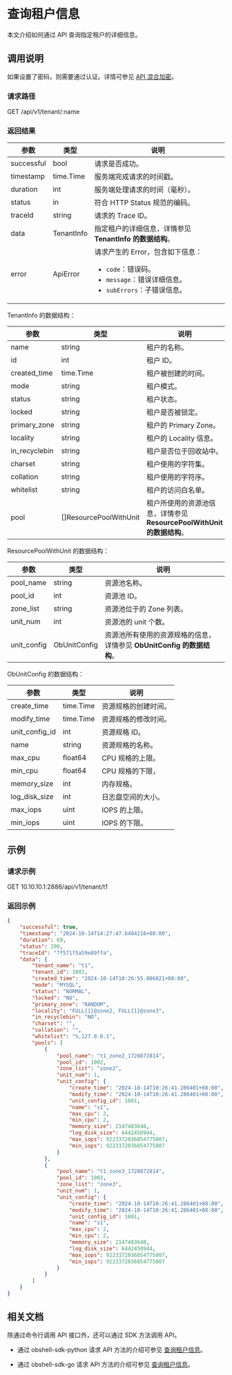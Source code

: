 # 查询租户信息

本文介绍如何通过 API 查询指定租户的详细信息。

## 调用说明

如果设置了密码，则需要通过认证。详情可参见 [API 混合加密](../20.api-hybrid-encryption.md)。

### 请求路径

GET /api/v1/tenant/:name

### 返回结果

| 参数 | 类型 | 说明 |
|-------|------|-----|
| successful | bool | 请求是否成功。 |
| timestamp | time.Time | 服务端完成请求的时间戳。 |
| duration | int | 服务端处理请求的时间（毫秒）。 |
| status | in | 符合 HTTP Status 规范的编码。 |
| traceId | string | 请求的 Trace ID。 |
| data | TenantInfo | 指定租户的详细信息，详情参见 **TenantInfo 的数据结构**。 |
| error | ApiError | 请求产生的 Error，包含如下信息：<ul><li><code>code</code>：错误码。</li><li><code>message</code>：错误详细信息。</li><li><code>subErrors</code>：子错误信息。</li></ul> |

TenantInfo 的数据结构：

| 参数 | 类型 | 说明 |
|------|------|------|
| name | string | 租户的名称。 |
| id | int | 租户 ID。 |
| created_time | time.Time | 租户被创建的时间。 |
| mode | string | 租户模式。 |
| status | string | 租户状态。 |
| locked | string | 租户是否被锁定。 |
| primary_zone | string | 租户的 Primary Zone。 |
| locality | string | 租户的 Locality 信息。 |
| in_recyclebin | string | 租户是否位于回收站中。 |
| charset | string | 租户使用的字符集。 |
| collation | string | 租户使用的字符序。 |
| whitelist | string | 租户的访问白名单。 |
| pool | []ResourcePoolWithUnit | 租户所使用的资源池信息，详情参见 **ResourcePoolWithUnit 的数据结构**。 |

ResourcePoolWithUnit 的数据结构：

| 参数 | 类型 | 说明 |
|------|------|------|
| pool_name | string | 资源池名称。 |
| pool_id | int | 资源池 ID。 |
| zone_list | string | 资源池位于的 Zone 列表。 |
| unit_num | int | 资源池的 unit 个数。 |
| unit_config | ObUnitConfig | 资源池所有使用的资源规格的信息，详情参见 **ObUnitConfig 的数据结构**。 |

ObUnitConfig 的数据结构：

| 参数 | 类型 | 说明 |
|------|------|------|
| create_time | time.Time | 资源规格的创建时间。 |
| modify_time | time.Time | 资源规格的修改时间。 |
| unit_config_id | int | 资源规格 ID。 |
| name | string | 资源规格的名称。 |
| max_cpu | float64 | CPU 规格的上限。 |
| min_cpu | float64 | CPU 规格的下限， |
| memory_size | int | 内存规格。 |
| log_disk_size | int | 日志盘空间的大小。 |
| max_iops | uint | IOPS 的上限。 |
| min_iops | uint | IOPS 的下限。 |

## 示例

### 请求示例

GET 10.10.10.1:2886/api/v1/tenant/t1

### 返回示例

```json
{
    "successful": true,
    "timestamp": "2024-10-14T14:27:47.6484216+08:00",
    "duration": 69,
    "status": 200,
    "traceId": "7f571f5a59e89ffa",
    "data": {
        "tenant_name": "t1",
        "tenant_id": 1002,
        "created_time": "2024-10-14T10:26:55.086821+08:00",
        "mode": "MYSQL",
        "status": "NORMAL",
        "locked": "NO",
        "primary_zone": "RANDOM",
        "locality": "FULL{1}@zone2, FULL{1}@zone3",
        "in_recyclebin": "NO",
        "charset": "",
        "collation": "",
        "whitelist": "%,127.0.0.1",
        "pools": [
            {
                "pool_name": "t1_zone2_1728872814",
                "pool_id": 1002,
                "zone_list": "zone2",
                "unit_num": 1,
                "unit_config": {
                    "create_time": "2024-10-14T10:26:41.286401+08:00",
                    "modify_time": "2024-10-14T10:26:41.286401+08:00",
                    "unit_config_id": 1001,
                    "name": "s1",
                    "max_cpu": 2,
                    "min_cpu": 2,
                    "memory_size": 2147483648,
                    "log_disk_size": 6442450944,
                    "max_iops": 9223372036854775807,
                    "min_iops": 9223372036854775807
                }
            },
            {
                "pool_name": "t1_zone3_1728872814",
                "pool_id": 1003,
                "zone_list": "zone3",
                "unit_num": 1,
                "unit_config": {
                    "create_time": "2024-10-14T10:26:41.286401+08:00",
                    "modify_time": "2024-10-14T10:26:41.286401+08:00",
                    "unit_config_id": 1001,
                    "name": "s1",
                    "max_cpu": 2,
                    "min_cpu": 2,
                    "memory_size": 2147483648,
                    "log_disk_size": 6442450944,
                    "max_iops": 9223372036854775807,
                    "min_iops": 9223372036854775807
                }
            }
        ]
    }
}
```

## 相关文档

除通过命令行调用 API 接口外，还可以通过 SDK 方法调用 API。

* 通过 obshell-sdk-python 请求 API 方法的介绍可参见 [查询租户信息](../../500.obshell-sdk-reference/100.python/500.tenant-management/200.view-tenant-of-python.md)。

* 通过 obshell-sdk-go 请求 API 方法的介绍可参见 [查询租户信息](../../500.obshell-sdk-reference/200.go/500.tenant-management/200.view-tenant-of-go.md)。
